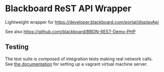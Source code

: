 # Blackboard ReST API Wrapper

Lightweight wrapper for https://developer.blackboard.com/portal/displayApi

See also https://github.com/blackboard/BBDN-REST-Demo-PHP

## Testing

The test suite is composed of integration tests making real network calls.
See [the documentation][1] for setting up a vagrant virtual machine server.

[1]:https://community.blackboard.com/docs/DOC-1649-developer-virtual-machine
